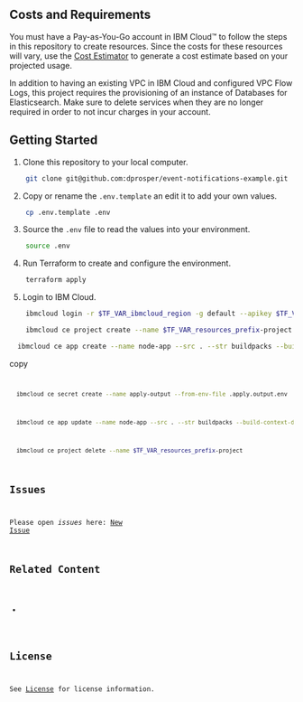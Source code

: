 

## Costs and Requirements

You must have a Pay-as-You-Go account in IBM Cloud&trade; to follow the steps in this repository to create resources. Since the costs for these resources will vary, use the [Cost Estimator](https://cloud.ibm.com/estimator/review) to generate a cost estimate based on your projected usage.

In addition to having an existing VPC in IBM Cloud and configured VPC Flow Logs, this project requires the provisioning of an instance of Databases for Elasticsearch. Make sure to delete services when they are no longer required in order to not incur charges in your account.


## Getting Started

1. Clone this repository to your local computer.

```sh
    git clone git@github.com:dprosper/event-notifications-example.git
```

2. Copy or rename the `.env.template` an edit it to add your own values.
```sh
    cp .env.template .env
```

3. Source the `.env` file to read the values into your environment.
```sh
    source .env
```

4. Run Terraform to create and configure the environment.
```sh
    terraform apply
```

5. Login  to IBM Cloud.
```sh
    ibmcloud login -r $TF_VAR_ibmcloud_region -g default --apikey $TF_VAR_ibmcloud_api_key
```

```sh
    ibmcloud ce project create --name $TF_VAR_resources_prefix-project
```

  ```sh
    ibmcloud ce app create --name node-app --src . --str buildpacks --build-context-dir /examples/app-nodejs/ --env-from-secret app-secrets --env-from-secret apply-output
  ```

copy <code/>

  ```sh
    ibmcloud ce secret create --name apply-output --from-env-file .apply.output.env
  ```

  ```sh
    ibmcloud ce app update --name node-app --src . --str buildpacks --build-context-dir /examples/app-nodejs/ --env-from-secret app-secrets --env-from-secret apply-output
  ```

  ```sh
    ibmcloud ce project delete --name $TF_VAR_resources_prefix-project
  ```


## Issues

Please open *issues* here: [New Issue](https://github.com/dprosper/event-notifications-example/issues)

## Related Content

- 

## License

See [License](LICENSE) for license information.